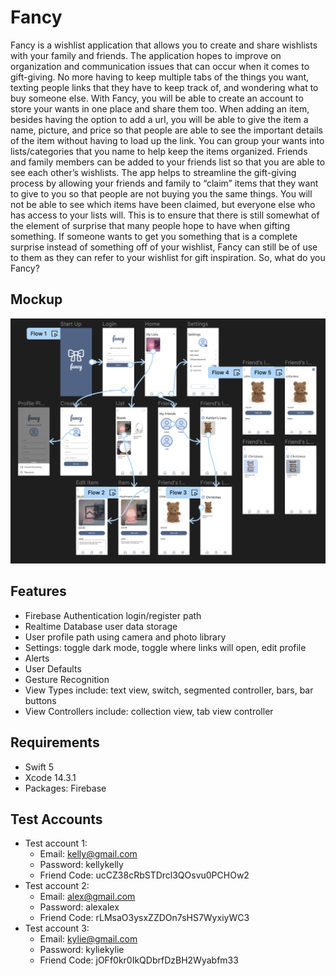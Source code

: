 # Fancy

Fancy is a wishlist application that allows you to create and share wishlists with your family and friends. The application hopes to improve on organization and communication issues that can occur when it comes to gift-giving. No more having to keep multiple tabs of the things you want, texting people links that they have to keep track of, and wondering what to buy someone else. With Fancy, you will be able to create an account to store your wants in one place and share them too. When adding an item, besides having the option to add a url, you will be able to give the item a name, picture, and price so that people are able to see the important details of the item without having to load up the link. You can group your wants into lists/categories that you name to help keep the items organized. Friends and family members can be added to your friends list so that you are able to see each other’s wishlists. The app helps to streamline the gift-giving process by allowing your friends and family to “claim” items that they want to give to you so that people are not buying you the same things. You will not be able to see which items have been claimed, but everyone else who has access to your lists will. This is to ensure that there is still somewhat of the element of surprise that many people hope to have when gifting something. If someone wants to get you something that is a complete surprise instead of something off of your wishlist, Fancy can still be of use to them as they can refer to your wishlist for gift inspiration. So, what do you Fancy?

## Mockup
<img src="mockup.png">

## Features
- Firebase Authentication login/register path
- Realtime Database user data storage
- User profile path using camera and photo library
- Settings: toggle dark mode, toggle where links will open, edit profile
- Alerts
- User Defaults
- Gesture Recognition
- View Types include: text view, switch, segmented controller, bars, bar buttons
- View Controllers include: collection view, tab view controller

## Requirements
- Swift 5
- Xcode 14.3.1
- Packages: Firebase

## Test Accounts
- Test account 1: 
  - Email: kelly@gmail.com
  - Password: kellykelly
  - Friend Code: ucCZ38cRbSTDrcl3QOsvu0PCHOw2
- Test account 2:
  - Email: alex@gmail.com
  - Password: alexalex
  - Friend Code: rLMsaO3ysxZZDOn7sHS7WyxiyWC3
- Test account 3:
  - Email: kylie@gmail.com
  - Password: kyliekylie
  - Friend Code: jOFf0kr0IkQDbrfDzBH2Wyabfm33

